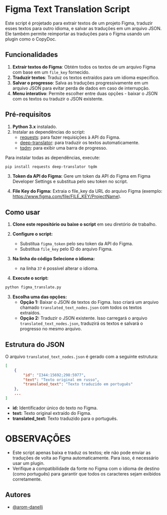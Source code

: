 
# Figma Text Translation Script


Este script é projetado para extrair textos de um projeto Figma, traduzir esses textos para outro idioma, e salvar as traduções em um arquivo JSON. Ele também permite reimportar as traduções para o Figma usando um plugin como o CopyDoc.

## Funcionalidades

1. **Extrair textos do Figma**: Obtém todos os textos de um arquivo Figma com base em um `file_key` fornecido.
2. **Traduzir textos**: Traduz os textos extraídos para um idioma específico.
3. **Salvar o progresso**: Salva as traduções progressivamente em um arquivo JSON para evitar perda de dados em caso de interrupção.
4. **Menu interativo**: Permite escolher entre duas opções - baixar o JSON com os textos ou traduzir o JSON existente.



## Pré-requisitos


1. **Python 3.x** instalado.
2. Instalar as dependências do script:
   - [requests](https://pypi.org/project/requests/): para fazer requisições à API do Figma.
   - [deep-translator](https://pypi.org/project/deep-translator/): para traduzir os textos automaticamente.
   - [tqdm](https://pypi.org/project/tqdm/): para exibir uma barra de progresso.

Para instalar todas as dependências, execute:
```bash
pip install requests deep-translator tqdm
```

3. **Token da API do Figma:** Gere um token da API do Figma em Figma Developer Settings e substitua pelo seu token no script.

4. **File Key do Figma:** Extraia o file_key da URL do arquivo Figma (exemplo: https://www.figma.com/file/FILE_KEY/ProjectName).
## Como usar
1. **Clone este repositório ou baixe o script** em seu diretório de trabalho.

2. **Configure o script:**
   - Substitua `figma_token` pelo seu token da API do Figma.
   - Substitua `file_key` pelo ID do arquivo Figma.

3. **Na linha do código Selecione o idioma:**
   - na linha `37` é possível alterar o idioma.

4. **Execute o script:**
```bash
python figma_translate.py

```

3. **Escolha uma das opções:**
   - **Opção 1:** Baixar o JSON de textos do Figma. Isso criará um arquivo chamado `translated_text_nodes.json` com todos os textos extraídos.
   - **Opção 2:** Traduzir o JSON existente. Isso carregará o arquivo `translated_text_nodes.json`, traduzirá os textos e salvará o progresso no mesmo arquivo.






## Estrutura do JSON

O arquivo `translated_text_nodes.json` é gerado com a seguinte estrutura:

```json
[
    {
        "id": "I344:15692;298:5977",
        "text": "Texto original em russo",
        "translated_text": "Texto traduzido em português"
    },
    ...
]

```

- **id:** Identificador único do texto no Figma.
- **text:** Texto original extraído do Figma.
- **translated_text:** Texto traduzido para o português.
 


# OBSERVAÇÕES
- Este script apenas baixa e traduz os textos; ele não pode enviar as traduções de volta ao Figma automaticamente. Para isso, é necessário usar um plugin.
- Verifique a compatibilidade da fonte no Figma com o idioma de destino (como português) para garantir que todos os caracteres sejam exibidos corretamente.
## Autores

- [@arom-danelli](https://github.com/arom-danelli)

